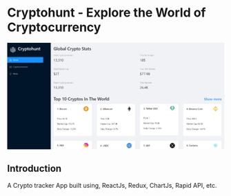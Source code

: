 # Cryptohunt - Explore the World of Cryptocurrency

![Cryptohunt](https://github.com/Harshvardhan21/cryptohunt-react/blob/main/public/crypt.png)

## Introduction
A Crypto tracker App built using, ReactJs, Redux, ChartJs, Rapid API, etc.
